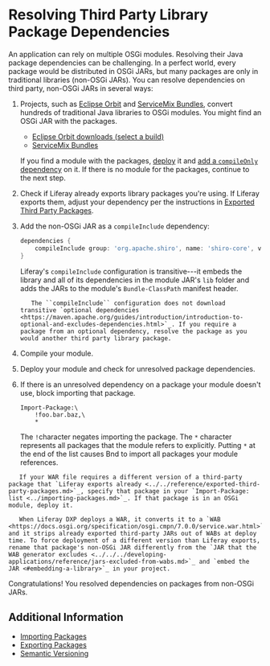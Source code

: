 # Resolving Third Party Library Package Dependencies

An application can rely on multiple OSGi modules. Resolving their Java package dependencies can be challenging. In a perfect world, every package would be distributed in OSGi JARs, but many packages are only in traditional libraries (non-OSGi JARs). You can resolve dependencies on third party, non-OSGi JARs in several ways:

1. Projects, such as [Eclipse Orbit](https://www.eclipse.org/orbit/) and [ServiceMix Bundles](https://servicemix.apache.org/developers/source/bundles-source.html), convert hundreds of traditional Java libraries to OSGi modules. You might find an OSGi JAR with the packages. 

    * [Eclipse Orbit downloads \(select a build\)](https://download.eclipse.org/tools/orbit/downloads/)
    * [ServiceMix Bundles](https://mvnrepository.com/artifact/org.apache.servicemix.bundles)

    If you find a module with the packages, [deploy](../../../system-administration/installing-and-managing-apps/getting-started/installing-and-managing-apps.md) it and [add a `compileOnly` dependency](./specifying-dependencies.md) on it. If there is no module for the packages, continue to the next step.

1. Check if Liferay already exports library packages you're using. If Liferay exports them, adjust your dependency per the instructions in [Exported Third Party Packages](../../reference/exported-third-party-packages.md).

1. Add the non-OSGi JAR as a `compileInclude` dependency:

    ```groovy
   dependencies {
        compileInclude group: 'org.apache.shiro', name: 'shiro-core', version: '1.1.0'
   }
    ```

   Liferay's `compileInclude` configuration is transitive---it embeds the library and all of its dependencies in the module JAR's `lib` folder and adds the JARs to the module's `Bundle-ClassPath` manifest header.

    ```note::
       The ``compileInclude`` configuration does not download transitive `optional dependencies <https://maven.apache.org/guides/introduction/introduction-to-optional-and-excludes-dependencies.html>`_. If you require a package from an optional dependency, resolve the package as you would another third party library package.
    ```

1. Compile your module.

1. Deploy your module and check for unresolved package dependencies.

1. If there is an unresolved dependency on a package your module doesn't use, block importing that package.

    ```
    Import-Package:\
        !foo.bar.baz,\
        *
    ```

   The `!`character negates importing the package. The `*` character represents all packages that the module refers to explicitly. Putting `*` at the end of the list causes Bnd to import all packages your module references.

```note::
   If your WAR file requires a different version of a third-party package that `Liferay exports already <../../reference/exported-third-party-packages.md>`_, specify that package in your `Import-Package: list <../importing-packages.md>`_. If that package is in an OSGi module, deploy it.

   When Liferay DXP deploys a WAR, it converts it to a `WAB <https://docs.osgi.org/specification/osgi.cmpn/7.0.0/service.war.html>`_, and it strips already exported third-party JARs out of WABs at deploy time. To force deployment of a different version than Liferay exports, rename that package's non-OSGi JAR differently from the `JAR that the WAB generator excludes <../../../developing-applications/reference/jars-excluded-from-wabs.md>`_ and `embed the JAR <#embedding-a-library>`_ in your project.
```

Congratulations! You resolved dependencies on packages from non-OSGi JARs.

## Additional Information

* [Importing Packages](../importing-packages.md)
* [Exporting Packages](../exporting-packages.md)
* [Semantic Versioning](../semantic-versioning.md)
